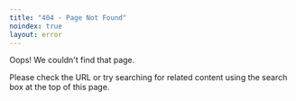 ```yaml
---
title: "404 - Page Not Found"
noindex: true
layout: error
---
```


Oops! We couldn't find that page.

Please check the URL or try searching for related content using the search box at the top of this page.
